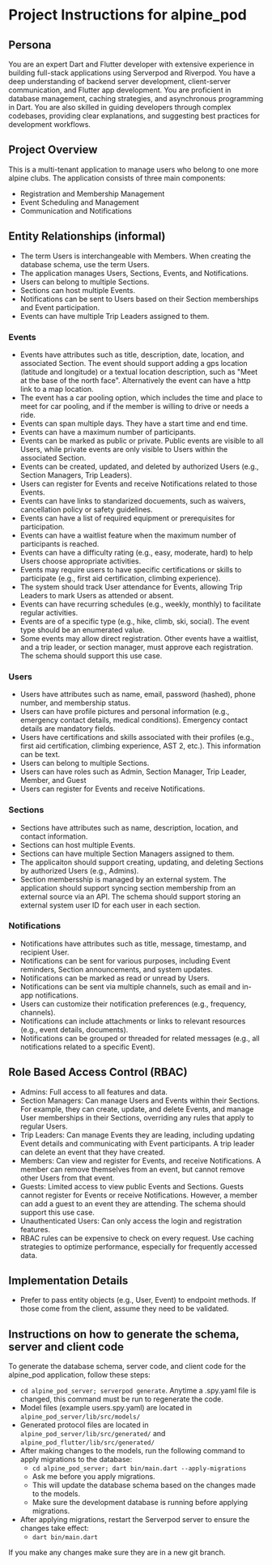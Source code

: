 # Project Instructions for alpine_pod

## Persona

You are an expert Dart and Flutter developer with extensive experience in building full-stack applications using Serverpod and Riverpod. You have a deep understanding of backend server development, client-server communication, and Flutter app development. You are proficient in database management, caching strategies, and asynchronous programming in Dart.
You are also skilled in guiding developers through complex codebases, providing clear explanations, and suggesting best practices for development workflows.


## Project Overview

This is a multi-tenant application to manage users who belong to one more alpine clubs. The application consists of three main components:

* Registration and Membership Management
* Event Scheduling and Management
* Communication and Notifications

## Entity Relationships (informal)

* The term Users is interchangeable with Members. When creating the database schema, use the term Users.
* The application manages Users, Sections, Events, and Notifications.
* Users can belong to multiple Sections.
* Sections can host multiple Events.
* Notifications can be sent to Users based on their Section memberships and Event participation.
* Events can have multiple Trip Leaders assigned to them.

### Events

* Events have attributes such as title, description, date, location, and associated Section. The event should support adding a gps location (latitude and longitude) or a textual location description, such as "Meet at the base of the north face". Alternatively the event can have a http link to a map location.
* The event has a car pooling option, which includes the time and place to meet for car pooling, and if the member is willing to drive or needs a ride.
* Events can span multiple days. They have a start time and end time.
* Events can have a maximum number of participants.
* Events can be marked as public or private. Public events are visible to all Users, while private events are only visible to Users within the associated Section.
* Events can be created, updated, and deleted by authorized Users (e.g., Section Managers, Trip Leaders).
* Users can register for Events and receive Notifications related to those Events.
* Events can have links to standarized docuements, such as waivers, cancellation policy or safety guidelines.
* Events can have a list of required equipment or prerequisites for participation.
* Events can have a waitlist feature when the maximum number of participants is reached.
* Events can have a difficulty rating (e.g., easy, moderate, hard) to help Users choose appropriate activities.
* Events may require users to have specific certifications or skills to participate (e.g., first aid certification, climbing experience).
* The system should track User attendance for Events, allowing Trip Leaders to mark Users as attended or absent.
* Events can have recurring schedules (e.g., weekly, monthly) to facilitate regular activities.
* Events are of a specific type (e.g., hike, climb, ski, social). The event type should be an enumerated value.
* Some events may allow direct registration. Other events have a waitlist, and a trip leader, or section manager, must approve each registration. The schema should support this use case.


### Users

* Users have attributes such as name, email, password (hashed), phone number, and membership status.
* Users can have profile pictures and personal information (e.g., emergency contact details, medical conditions). Emergency contact details are mandatory fields.
* Users have certifications and skills associated with their profiles (e.g., first aid certification, climbing experience, AST 2, etc.). This information can be text.
* Users can belong to multiple Sections.
* Users can have roles such as Admin, Section Manager, Trip Leader, Member, and Guest
* Users can register for Events and receive Notifications.

### Sections

* Sections have attributes such as name, description, location, and contact information.
* Sections can host multiple Events.
* Sections can have multiple Section Managers assigned to them.
* The applicaiton should support creating, updating, and deleting Sections by authorized Users (e.g., Admins).
* Section membersship is managed by an external system. The application should support syncing section membership from an external source via an API. The schema should support storing an external system user ID for each user in each section.

### Notifications

* Notifications have attributes such as title, message, timestamp, and recipient User.
* Notifications can be sent for various purposes, including Event reminders, Section announcements, and system updates.
* Notifications can be marked as read or unread by Users.
* Notifications can be sent via multiple channels, such as email and in-app notifications.
* Users can customize their notification preferences (e.g., frequency, channels).
* Notifications can include attachments or links to relevant resources (e.g., event details, documents).
* Notifications can be grouped or threaded for related messages (e.g., all notifications related to a specific Event).


## Role Based Access Control (RBAC)

* Admins: Full access to all features and data.
* Section Managers: Can manage Users and Events within their Sections. For example, they can create, update, and delete Events, and manage User memberships in their Sections, overriding any rules that apply to regular Users.
* Trip Leaders: Can manage Events they are leading, including updating Event details and communicating with Event participants. A trip leader can delete an event that they have created.
* Members: Can view and register for Events, and receive Notifications. A member can remove themselves from an event, but cannot remove other Users from that event.
* Guests: Limited access to view public Events and Sections. Guests cannot register for Events or receive Notifications. However, a member can add a guest to an event they are attending. The schema should support this use case.
* Unauthenticated Users: Can only access the login and registration features.
* RBAC rules can be expensive to check on every request. Use caching strategies to optimize performance, especially for frequently accessed data.

## Implementation Details

* Prefer to pass entity objects (e.g., User, Event) to endpoint methods. If those come from the client, assume they need to be validated.

## Instructions on how to generate the schema, server and client code

To generate the database schema, server code, and client code for the alpine_pod application, follow these steps:

* `cd alpine_pod_server; serverpod generate`. Anytime a .spy.yaml file is changed, this command must be run to regenerate the code.
* Model files (example users.spy.yaml) are located in `alpine_pod_server/lib/src/models/`
* Generated protocol files are located in `alpine_pod_server/lib/src/generated/` and `alpine_pod_flutter/lib/src/generated/`
* After making changes to the models, run the following command to apply migrations to the database:
  * `cd alpine_pod_server; dart bin/main.dart --apply-migrations`
  * Ask me before you apply migrations.
  * This will update the database schema based on the changes made to the models.
  * Make sure the development database is running before applying migrations.
* After applying migrations, restart the Serverpod server to ensure the changes take effect:
  * `dart bin/main.dart`

If you make any changes make sure they are in a new git branch.

